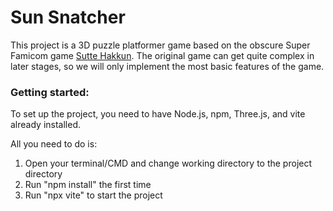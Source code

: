 # Sun Snatcher

This project is a 3D puzzle platformer game based on the obscure Super Famicom game [Sutte Hakkun](https://youtu.be/SAq1BnxuQDY). The original game can get quite complex in later stages, so we will only implement the most basic features of the game.

### Getting started:

To set up the project, you need to have Node.js, npm, Three.js, and vite already installed.

All you need to do is:
1. Open your terminal/CMD and change working directory to the project directory
2. Run "npm install" the first time
3. Run "npx vite" to start the project